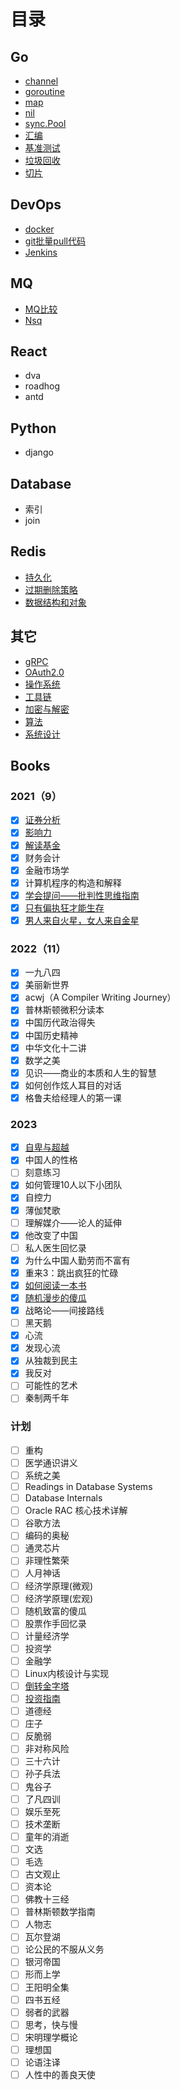 # 目录
## Go

  - [channel](Go/channel.html)
  - [goroutine](Go/goroutine.html)
  - [map](Go/map.html)
  - [nil](Go/nil.html)
  - [sync.Pool](Go/sync.Pool.html)
  - [汇编](Go/汇编.html)
  - [基准测试](Go/基准测试.html)
  - [垃圾回收](Go/垃圾回收.html)
  - [切片](Go/切片.html)

## DevOps

- [docker](DevOps/docker.html)
- [git批量pull代码](DevOps/git批量pull代码.html)
- [Jenkins](DevOps/Jenkins.html)

## MQ

- [MQ比较](MQ/MQ比较.html)
- [Nsq](MQ/Nsq源码阅读.html)

## React

  - dva
  - roadhog
  - antd

## Python

  - django

## Database

  - 索引
  - join

## Redis

- [持久化](Redis/持久化.html)
- [过期删除策略](Redis/过期删除策略.html)
- [数据结构和对象](Redis/数据结构和对象.html)

## 其它

- [gRPC](其它/gRPC实现.html)
- [OAuth2.0](其它/OAuth2.0.html)
- [操作系统](其它/操作系统.html)
- [工具链](其它/工具链.html)
- [加密与解密](其它/加密与解密.html)
- [算法](其它/算法.html)
- [系统设计](其它/系统设计.html)

## Books

### 2021（9）

- [x] [证券分析](Books/证券分析.html)
- [x] [影响力](Books/影响力.html)
- [x] [解读基金](Books/解读基金.html)
- [x] 财务会计
- [x] 金融市场学
- [x] 计算机程序的构造和解释
- [x] [学会提问——批判性思维指南](Books/学会提问——批判性思维指南.html)
- [x] [只有偏执狂才能生存](Books/只有偏执狂才能生存.html)
- [x] [男人来自火星，女人来自金星](Books/男人来自火星，女人来自金星.html)

### 2022（11）

- [x] 一九八四
- [x] 美丽新世界
- [x] acwj（A Compiler Writing Journey）
- [x] 普林斯顿微积分读本
- [x] 中国历代政治得失
- [x] 中国历史精神
- [x] 中华文化十二讲
- [x] 数学之美
- [x] 见识——商业的本质和人生的智慧
- [x] 如何创作炫人耳目的对话
- [x] 格鲁夫给经理人的第一课

### 2023 

- [x] [自卑与超越](Books/自卑与超越.html)
- [x] 中国人的性格
- [ ] 刻意练习
- [x] 如何管理10人以下小团队
- [x] 自控力
- [x] 薄伽梵歌
- [ ] 理解媒介——论人的延伸
- [x] 他改变了中国
- [ ] 私人医生回忆录
- [x] 为什么中国人勤劳而不富有
- [x] 重来3：跳出疯狂的忙碌
- [x] [如何阅读一本书](Books/如何阅读一本书.html)
- [x] [随机漫步的傻瓜](Books/随机漫步的傻瓜.html)
- [x] 战略论——间接路线
- [ ] 黑天鹅
- [x] 心流
- [x] 发现心流
- [x] 从独裁到民主
- [x] 我反对
- [ ] 可能性的艺术
- [ ] 秦制两千年

### 计划

- [ ] 重构
- [ ] 医学通识讲义
- [ ] 系统之美
- [ ] Readings in Database Systems
- [ ] Database Internals
- [ ] Oracle RAC 核心技术详解
- [ ] 谷歌方法
- [ ] 编码的奥秘
- [ ] 通灵芯片
- [ ] 非理性繁荣
- [ ] 人月神话
- [ ] 经济学原理(微观)
- [ ] 经济学原理(宏观)
- [ ] 随机致富的傻瓜
- [ ] 股票作手回忆录
- [ ] 计量经济学
- [ ] 投资学
- [ ] 金融学
- [ ] Linux内核设计与实现
- [ ] [倒转金字塔](Books/倒转金字塔.html)
- [ ] [投资指南](Books/投资指南.html)
- [ ] 道德经
- [ ] 庄子
- [ ] 反脆弱
- [ ] 非对称风险
- [ ] 三十六计
- [ ] 孙子兵法
- [ ] 鬼谷子
- [ ] 了凡四训
- [ ] 娱乐至死
- [ ] 技术垄断
- [ ] 童年的消逝
- [ ] 文选
- [ ] 毛选
- [ ] 古文观止
- [ ] 资本论
- [ ] 佛教十三经
- [ ] 普林斯顿数学指南
- [ ] 人物志
- [ ] 瓦尔登湖
- [ ] 论公民的不服从义务
- [ ] 银河帝国
- [ ] 形而上学
- [ ] 王阳明全集
- [ ] 四书五经
- [ ] 弱者的武器
- [ ] 思考，快与慢
- [ ] 宋明理学概论
- [ ] 理想国
- [ ] 论语注译
- [ ] 人性中的善良天使
